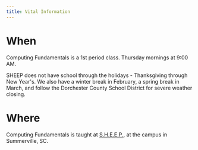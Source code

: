 ```yaml
---
title: Vital Information
---
```


# When

Computing Fundamentals is a 1st period class. Thursday mornings at 9:00 AM.

SHEEP does not have school through the holidays - Thanksgiving through New Year's. We also have a winter break in February, a spring break in March, and follow the Dorchester County School District for severe weather closing.

# Where

Computing Fundamentals is taught at [S.H.E.E.P.](https://sheep.education/), at the campus in Summerville, SC.
